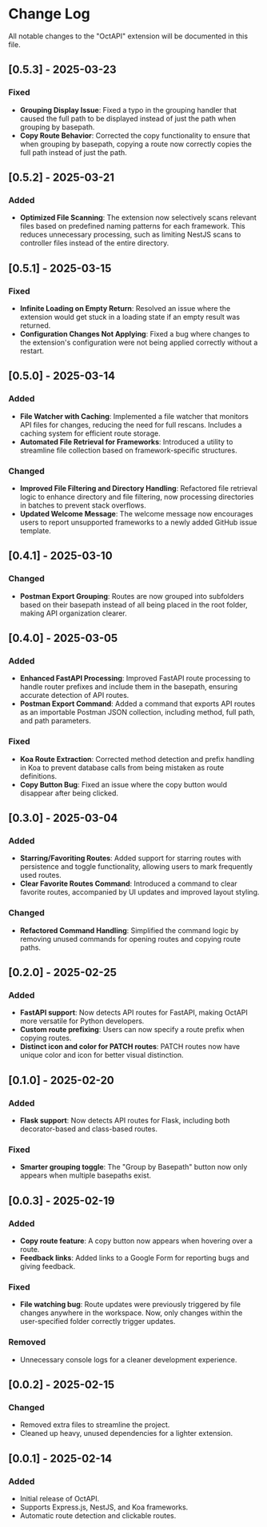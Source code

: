 # Change Log

All notable changes to the "OctAPI" extension will be documented in this file.

## [0.5.3] - 2025-03-23 
### Fixed  
- **Grouping Display Issue**: Fixed a typo in the grouping handler that caused the full path to be displayed instead of just the path when grouping by basepath.  
- **Copy Route Behavior**: Corrected the copy functionality to ensure that when grouping by basepath, copying a route now correctly copies the full path instead of just the path.  

## [0.5.2] - 2025-03-21
### Added  
- **Optimized File Scanning**: The extension now selectively scans relevant files based on predefined naming patterns for each framework. This reduces unnecessary processing, such as limiting NestJS scans to controller files instead of the entire directory.

## [0.5.1] - 2025-03-15  
### Fixed  
- **Infinite Loading on Empty Return**: Resolved an issue where the extension would get stuck in a loading state if an empty result was returned.  
- **Configuration Changes Not Applying**: Fixed a bug where changes to the extension's configuration were not being applied correctly without a restart.  

## [0.5.0] - 2025-03-14  
### Added  
- **File Watcher with Caching**: Implemented a file watcher that monitors API files for changes, reducing the need for full rescans. Includes a caching system for efficient route storage.  
- **Automated File Retrieval for Frameworks**: Introduced a utility to streamline file collection based on framework-specific structures.  

### Changed  
- **Improved File Filtering and Directory Handling**: Refactored file retrieval logic to enhance directory and file filtering, now processing directories in batches to prevent stack overflows.  
- **Updated Welcome Message**: The welcome message now encourages users to report unsupported frameworks to a newly added GitHub issue template.   

## [0.4.1] - 2025-03-10  
### Changed  
- **Postman Export Grouping**: Routes are now grouped into subfolders based on their basepath instead of all being placed in the root folder, making API organization clearer.

## [0.4.0] - 2025-03-05
### Added
- **Enhanced FastAPI Processing**: Improved FastAPI route processing to handle router prefixes and include them in the basepath, ensuring accurate detection of API routes.
- **Postman Export Command**: Added a command that exports API routes as an importable Postman JSON collection, including method, full path, and path parameters.

### Fixed
- **Koa Route Extraction**: Corrected method detection and prefix handling in Koa to prevent database calls from being mistaken as route definitions.
- **Copy Button Bug**: Fixed an issue where the copy button would disappear after being clicked.

## [0.3.0] - 2025-03-04
### Added
- **Starring/Favoriting Routes**: Added support for starring routes with persistence and toggle functionality, allowing users to mark frequently used routes.
- **Clear Favorite Routes Command**: Introduced a command to clear favorite routes, accompanied by UI updates and improved layout styling.

### Changed
- **Refactored Command Handling**: Simplified the command logic by removing unused commands for opening routes and copying route paths.

## [0.2.0] - 2025-02-25
### Added
- **FastAPI support**: Now detects API routes for FastAPI, making OctAPI more versatile for Python developers.
- **Custom route prefixing**: Users can now specify a route prefix when copying routes.
- **Distinct icon and color for PATCH routes**: PATCH routes now have unique color and icon for better visual distinction.

## [0.1.0] - 2025-02-20
### Added
- **Flask support**: Now detects API routes for Flask, including both decorator-based and class-based routes.

### Fixed
- **Smarter grouping toggle**: The "Group by Basepath" button now only appears when multiple basepaths exist.

## [0.0.3] - 2025-02-19
### Added
- **Copy route feature**: A copy button now appears when hovering over a route.
- **Feedback links**: Added links to a Google Form for reporting bugs and giving feedback.

### Fixed
- **File watching bug**: Route updates were previously triggered by file changes anywhere in the workspace. Now, only changes within the user-specified folder correctly trigger updates.

### Removed
- Unnecessary console logs for a cleaner development experience.

## [0.0.2] - 2025-02-15
### Changed
- Removed extra files to streamline the project.
- Cleaned up heavy, unused dependencies for a lighter extension.

## [0.0.1] - 2025-02-14
### Added
- Initial release of OctAPI.
- Supports Express.js, NestJS, and Koa frameworks.
- Automatic route detection and clickable routes.
